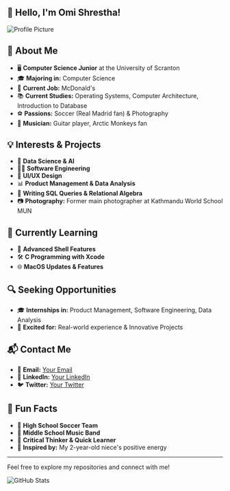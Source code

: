 ## 👋 Hello, I'm Omi Shrestha!

<!--
**OmiShrestha/OmiShrestha** is a ✨ _special_ ✨ repository because its `README.md` (this file) appears on your GitHub profile.

Here are some ideas to get you started:

- 🔭 I’m currently working on ...
- 🌱 I’m currently learning ...
- 👯 I’m looking to collaborate on ...
- 🤔 I’m looking for help with ...
- 💬 Ask me about ...
- 📫 How to reach me: ...
- 😄 Pronouns: ...
- ⚡ Fun fact: ...
-->

![Profile Picture](URL-to-your-picture)

## 🌟 About Me

- 🖥️ **Computer Science Junior** at the University of Scranton
- 🎓 **Majoring in:** Computer Science
- 💼 **Current Job:** McDonald's
- 📚 **Current Studies:** Operating Systems, Computer Architecture, Introduction to Database
- ⚽ **Passions:** Soccer (Real Madrid fan) & Photography
- 🎸 **Musician:** Guitar player, Arctic Monkeys fan

## 💡 Interests & Projects

- 🧠 **Data Science & AI**
- 👨‍💻 **Software Engineering**
- 🎨 **UI/UX Design**
- 📊 **Product Management & Data Analysis**
- 📝 **Writing SQL Queries & Relational Algebra**
- 📷 **Photography:** Former main photographer at Kathmandu World School MUN

## 🌱 Currently Learning

- 📖 **Advanced Shell Features**
- 🛠️ **C Programming with Xcode**
- 🌐 **MacOS Updates & Features**

## 🔍 Seeking Opportunities

- 🎓 **Internships in:** Product Management, Software Engineering, Data Analysis
- 🚀 **Excited for:** Real-world experience & Innovative Projects

## 📬 Contact Me

- 📧 **Email:** [Your Email](mailto:your.email@example.com)
- 💼 **LinkedIn:** [Your LinkedIn](https://www.linkedin.com/in/yourprofile)
- 🐦 **Twitter:** [Your Twitter](https://twitter.com/yourprofile)

## 🚀 Fun Facts

- 🏅 **High School Soccer Team**
- 🎤 **Middle School Music Band**
- 💪 **Critical Thinker & Quick Learner**
- 🌟 **Inspired by:** My 2-year-old niece's positive energy

---

Feel free to explore my repositories and connect with me!

![GitHub Stats](https://github-readme-stats.vercel.app/api?username=yourusername&show_icons=true&theme=radical)

